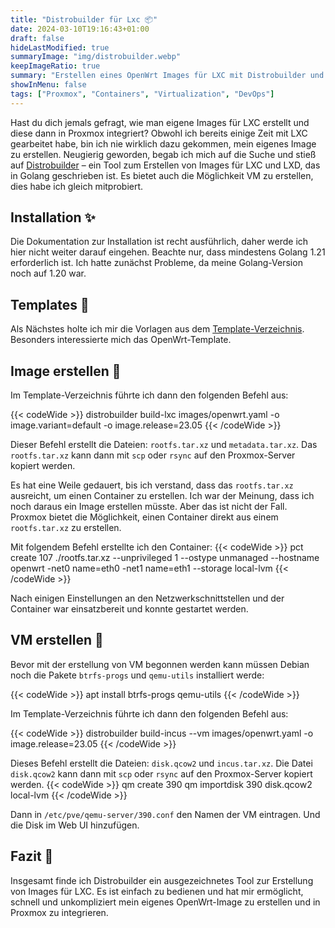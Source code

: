 ```yaml
---
title: "Distrobuilder für Lxc 📦"
date: 2024-03-10T19:16:43+01:00
draft: false
hideLastModified: true
summaryImage: "img/distrobuilder.webp"
keepImageRatio: true
summary: "Erstellen eines OpenWrt Images für LXC mit Distrobuilder und einbinden in Proxmox."
showInMenu: false
tags: ["Proxmox", "Containers", "Virtualization", "DevOps"]
---
```


Hast du dich jemals gefragt, wie man eigene Images für LXC erstellt und diese dann in Proxmox integriert?
Obwohl ich bereits einige Zeit mit LXC gearbeitet habe, bin ich nie wirklich dazu gekommen, mein eigenes Image zu erstellen.
Neugierig geworden, begab ich mich auf die Suche und stieß auf [Distrobuilder](https://github.com/lxc/distrobuilder) – ein Tool zum Erstellen von Images für LXC und LXD, das in Golang geschrieben ist. Es bietet auch die Möglichkeit VM zu erstellen, dies habe ich gleich mitprobiert.


## Installation ✨
Die Dokumentation zur Installation ist recht ausführlich, daher werde ich hier nicht weiter darauf eingehen.
Beachte nur, dass mindestens Golang 1.21 erforderlich ist.
Ich hatte zunächst Probleme, da meine Golang-Version noch auf 1.20 war.


## Templates 🧩
Als Nächstes holte ich mir die Vorlagen aus dem [Template-Verzeichnis](https://github.com/lxc/lxc-ci).
Besonders interessierte mich das OpenWrt-Template.

## Image erstellen 🔨

Im Template-Verzeichnis führte ich dann den folgenden Befehl aus:

{{< codeWide >}}
distrobuilder build-lxc images/openwrt.yaml -o image.variant=default -o image.release=23.05 
{{< /codeWide >}}

Dieser Befehl erstellt die Dateien: `rootfs.tar.xz` und `metadata.tar.xz`. Das `rootfs.tar.xz` kann dann mit `scp` oder `rsync` auf den Proxmox-Server kopiert werden.

Es hat eine Weile gedauert, bis ich verstand, dass das `rootfs.tar.xz` ausreicht, um einen Container zu erstellen.
Ich war der Meinung, dass ich noch daraus ein Image erstellen müsste. Aber das ist nicht der Fall. 
Proxmox bietet die Möglichkeit, einen Container direkt aus einem `rootfs.tar.xz` zu erstellen.

Mit folgendem Befehl erstellte ich den Container:
{{< codeWide >}}
pct create 107 ./rootfs.tar.xz --unprivileged 1 --ostype unmanaged --hostname openwrt -net0 name=eth0 -net1 name=eth1 --storage local-lvm
{{< /codeWide >}}

Nach einigen Einstellungen an den Netzwerkschnittstellen und der Container war einsatzbereit und konnte gestartet werden.

## VM erstellen 🔨
Bevor mit der erstellung von VM begonnen werden kann müssen Debian noch die Pakete `btrfs-progs` und `qemu-utils` installiert werde:

{{< codeWide >}}
apt install btrfs-progs qemu-utils
{{< /codeWide >}}

Im Template-Verzeichnis führte ich dann den folgenden Befehl aus:

{{< codeWide >}}
distrobuilder build-incus --vm images/openwrt.yaml -o image.release=23.05
{{< /codeWide >}}

Dieses Befehl erstellt die Dateien: `disk.qcow2` und `incus.tar.xz`. Die Datei `disk.qcow2` kann dann mit `scp` oder `rsync` auf den Proxmox-Server kopiert werden.
{{< codeWide >}}
qm create 390
qm importdisk 390 disk.qcow2 local-lvm
{{< /codeWide >}}

Dann in `/etc/pve/qemu-server/390.conf` den Namen der VM eintragen. 
Und die Disk im Web UI hinzufügen.


## Fazit 🏁
Insgesamt finde ich Distrobuilder ein ausgezeichnetes Tool zur Erstellung von Images für LXC.
Es ist einfach zu bedienen und hat mir ermöglicht, schnell und unkompliziert mein eigenes OpenWrt-Image zu erstellen und in Proxmox zu integrieren.
